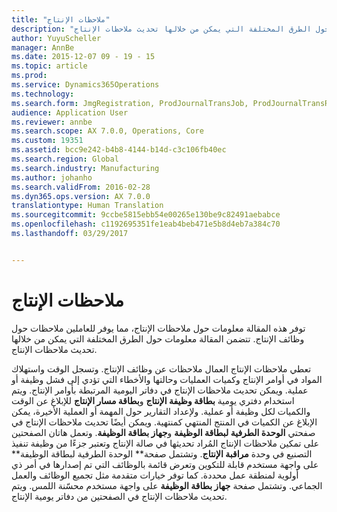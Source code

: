 ```yaml
---
title: "ملاحظات الإنتاج"
description: "توفر هذه المقالة معلومات حول ملاحظات الإنتاج، مما يوفر للعاملين ملاحظات حول وظائف الإنتاج. تتضمن المقالة معلومات حول الطرق المختلفة التي يمكن من خلالها تحديث ملاحظات الإنتاج."
author: YuyuScheller
manager: AnnBe
ms.date: 2015-12-07 09 - 19 - 15
ms.topic: article
ms.prod: 
ms.service: Dynamics365Operations
ms.technology: 
ms.search.form: JmgRegistration, ProdJournalTransJob, ProdJournalTransRoute, ProdParmReportFinished
audience: Application User
ms.reviewer: annbe
ms.search.scope: AX 7.0.0, Operations, Core
ms.custom: 19351
ms.assetid: bcc9e242-b4b8-4144-b14d-c3c106fb40ec
ms.search.region: Global
ms.search.industry: Manufacturing
ms.author: johanho
ms.search.validFrom: 2016-02-28
ms.dyn365.ops.version: AX 7.0.0
translationtype: Human Translation
ms.sourcegitcommit: 9ccbe5815ebb54e00265e130be9c82491aebabce
ms.openlocfilehash: c1192695351fe1eab4beb471e5b8d4eb7a384c70
ms.lasthandoff: 03/29/2017


---
```


# <a name="production-feedback"></a>ملاحظات الإنتاج

توفر هذه المقالة معلومات حول ملاحظات الإنتاج، مما يوفر للعاملين ملاحظات حول وظائف الإنتاج. تتضمن المقالة معلومات حول الطرق المختلفة التي يمكن من خلالها تحديث ملاحظات الإنتاج.

تعطي ملاحظات الإنتاج العمال ملاحظات عن وظائف الإنتاج. وتسجل الوقت واستهلاك المواد في أوامر الإنتاج وكميات العمليات وحالتها والأخطاء التي تؤدي إلى فشل وظيفة أو عملية. ويمكن تحديث ملاحظات الإنتاج في دفاتر اليومية المرتبطة بأوامر الإنتاج. ويتم استخدام دفتري يومية **بطاقة وظيفة الإنتاج** و**بطاقة مسار الإنتاج** للإبلاغ عن الوقت والكميات لكل وظيفة أو عملية. ولإعداد التقارير حول المهمة أو العملية الأخيرة، يمكن الإبلاغ عن الكميات في المنتج المنتهي كمنتهية. ويمكن أيضًا تحديث ملاحظات الإنتاج في صفحتي **الوحدة الطرفية لبطاقة الوظيفة** و**جهاز بطاقة الوظيفة**. وتعمل هاتان الصفحتين على تمكين ملاحظات الإنتاج المُراد تحديثها في صالة الإنتاج وتعتبر جزءًا من وظيفة تنفيذ التصنيع في وحدة **مراقبة الإنتاج**. وتشتمل صفحة** الوحدة الطرفية لبطاقة الوظيفة** على واجهة مستخدم قابلة للتكوين وتعرض قائمة بالوظائف التي تم إصدارها في أمر ذي أولوية لمنطقة عمل محددة. كما توفر خيارات متقدمة مثل تجميع الوظائف والعمل الجماعي. وتشتمل صفحة **جهاز بطاقة الوظيفة** على واجهة مستخدم محسّنة اللمس. ويتم تحديث ملاحظات الإنتاج في الصفحتين من دفاتر يومية الإنتاج.


